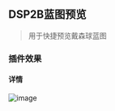 ## DSP2B蓝图预览

> 用于快捷预览戴森球蓝图

### 插件效果

#### 详情

![image](https://bbs.tampermonkey.net.cn/data/attachment/album/202402/06/170737pccl3inabtyjj2bi.png)
